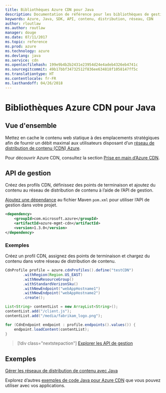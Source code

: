 ```yaml
---
title: Bibliothèques Azure CDN pour Java
description: Documentation de référence pour les bibliothèques de gestion Java CDN
keywords: Azure, Java, SDK, API, contenu, distribution, réseau, CDN
author: rloutlaw
ms.author: routlaw
manager: douge
ms.date: 07/11/2017
ms.topic: reference
ms.prod: azure
ms.technology: azure
ms.devlang: java
ms.service: cdn
ms.openlocfilehash: 199e9b4b2b2431e23954d24e4adeb4326eb4741c
ms.sourcegitcommit: 49b17bbf34732512f836ee634818f1058147ff5c
ms.translationtype: HT
ms.contentlocale: fr-FR
ms.lasthandoff: 04/26/2018
---
```

# <a name="azure-cdn-libraries-for-java"></a>Bibliothèques Azure CDN pour Java

## <a name="overview"></a>Vue d'ensemble

Mettez en cache le contenu web statique à des emplacements stratégiques afin de fournir un débit maximal aux utilisateurs disposant d’un [réseau de distribution de contenu (CDN) Azure](/azure/cdn/cdn-overview).

Pour découvrir Azure CDN, consultez la section [Prise en main d’Azure CDN](/azure/cdn/cdn-create-new-endpoint).

## <a name="management-api"></a>API de gestion

Créez des profils CDN, définissez des points de terminaison et ajoutez du contenu au réseau de distribution de contenu à l’aide de l’API de gestion.

[Ajoutez une dépendance](https://maven.apache.org/guides/getting-started/index.html#How_do_I_use_external_dependencies) au fichier Maven `pom.xml` pour utiliser l’API de gestion dans votre projet.

```XML
<dependency>
    <groupId>com.microsoft.azure</groupId>
    <artifactId>azure-mgmt-cdn</artifactId>
    <version>1.3.0</version>
</dependency>
```   

### <a name="example"></a>Exemples

Créez un profil CDN, assignez des points de terminaison et chargez du contenu dans votre réseau de distribution de contenu.

```java
CdnProfile profile = azure.cdnProfiles().define("testCDN")
        .withRegion(Region.US_EAST)
        .withNewResourceGroup()
        .withStandardVerizonSku()
        .withNewEndpoint("webAppHostname1")
        .withNewEndpoint("webAppHostname2")
        .create();

List<String> contentList = new ArrayList<String>();
contentList.add("/client.js");
contentList.add("/media/fabrikam_logo.png");

for (CdnEndpoint endpoint : profile.endpoints().values()) {
    endpoint.loadContent(contentList);
}
```

> [!div class="nextstepaction"]
> [Explorer les API de gestion](/java/api/overview/azure/cdn/management)

## <a name="samples"></a>Exemples

[Gérer les réseaux de distribution de contenu avec Java](https://github.com/Azure-Samples/cdn-java-manage-cdn)

Explorez d’autres [exemples de code Java pour Azure CDN](https://azure.microsoft.com/resources/samples/?platform=java&term=cdn) que vous pouvez utiliser avec vos applications.
